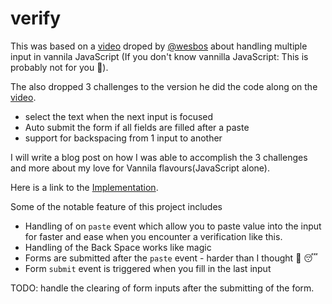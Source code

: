 # verify

This was based on a [video](https://www.youtube.com/watch?v=tkoJDk8ejsY) droped by [@wesbos](https://twitter.com/wesbos) about handling multiple input in vannila JavaScript (If you don't know vannilla JavaScript: This is probably not for you 👀).

The also dropped 3 challenges to the version he did the code along on the [video](https://www.youtube.com/watch?v=tkoJDk8ejsY).

- select the text when the next input is focused
- Auto submit the form if all fields are filled after a paste
- support for backspacing from 1 input to another

I will write a blog post on how I was able to accomplish the 3 challenges and more about my love for Vannila flavours(JavaScript alone). 

Here is a link to the [Implementation](https://paste.oluwasetemi.dev/). 

Some of the notable feature of this project includes

- Handling of on `paste` event which allow you to paste value into the input for faster and ease when you encounter a verification like this.
- Handling of the Back Space works like magic
- Forms are submitted after the `paste` event - harder than I thought 💭 😴 
- Form `submit` event is triggered when you fill in the last input

TODO: handle the clearing of form inputs after the submitting of the form.
